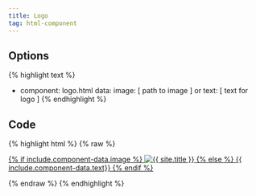 ```yaml
---
title: Logo
tag: html-component
---
```

## Options
{% highlight text %}
- component: logo.html
  data:
   image: [ path to image ]
   or
   text: [ text for logo ]
{% endhighlight %}

## Code
{% highlight html %}
{% raw %}

 <a href="{{ site.baseurl }}"> 
    {% if include.component-data.image %}
      <img src="{{ site.baseurl }}/{{include.component-data.image}}" alt="{{ site.title }}">
    {% else %}
      {{ include.component-data.text}}
    {% endif %}
</a>  

{% endraw %}
{% endhighlight %}
